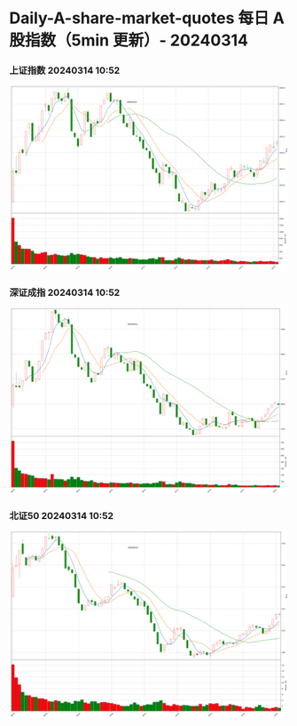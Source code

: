
# Daily-A-share-market-quotes 每日 A 股指数（5min 更新）- 20240314

### 上证指数 20240314 10:52
![](./fig/2024/3/20240314-sh000001.png)

### 深证成指 20240314 10:52
![](./fig/2024/3/20240314-sz399001.png)

### 北证50 20240314 10:52
![](./fig/2024/3/20240314-bj899050.png)
